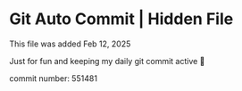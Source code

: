 # Git Auto Commit | Hidden File

This file was added Feb 12, 2025

Just for fun and keeping my daily git commit active 🤪

commit number: 551481
